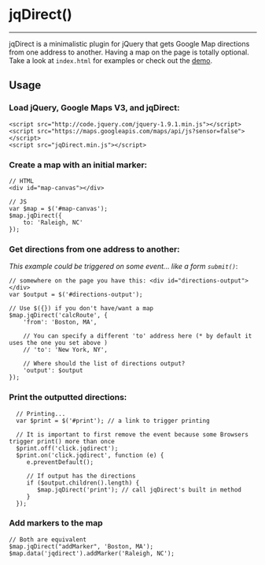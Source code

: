 # jqDirect()
---------------

jqDirect is a minimalistic plugin for jQuery that gets Google Map directions from one address to another. Having a map on the page is totally optional. Take a look at `index.html` for examples or check out the [demo](http://istocode.com/shared/jqDirect/).

## Usage
### Load jQuery, Google Maps V3, and jqDirect:

	<script src="http://code.jquery.com/jquery-1.9.1.min.js"></script>
	<script src="https://maps.googleapis.com/maps/api/js?sensor=false"></script>
	<script src="jqDirect.min.js"></script>	
 
### Create a map with an initial marker:
	
	// HTML
	<div id="map-canvas"></div>

	// JS
	var $map = $('#map-canvas');
	$map.jqDirect({
		to: 'Raleigh, NC'
	});


### Get directions from one address to another:
_This example could be triggered on some event... like a form `submit()`_:
	
	// somewhere on the page you have this: <div id="directions-output"></div>
	var $output = $('#directions-output');
	
	// Use $({}) if you don't have/want a map
	$map.jqDirect('calcRoute', {
		'from': 'Boston, MA', 

		// You can specify a different 'to' address here (* by default it uses the one you set above )
		// 'to': 'New York, NY',

		// Where should the list of directions output?
		'output': $output
	});
	
### Print the outputted directions:

      // Printing...
      var $print = $('#print'); // a link to trigger printing

      // It is important to first remove the event because some Browsers trigger print() more than once
      $print.off('click.jqdirect');
      $print.on('click.jqdirect', function (e) {
         e.preventDefault();

         // If output has the directions
         if ($output.children().length) {
            $map.jqDirect('print'); // call jqDirect's built in method
         }
      });
      
### Add markers to the map
	
	// Both are equivalent
	$map.jqDirect("addMarker", 'Boston, MA');
	$map.data('jqdirect').addMarker('Raleigh, NC');
